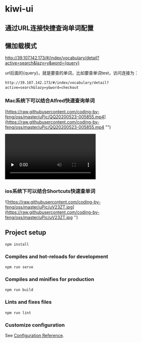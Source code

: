 # kiwi-ui

## 通过URL连接快捷查询单词配置
## 懒加载模式
http://39.107.142.173/#/index/vocabulary/detail?active=search&lazy=y&word={query}

url后面的{query}，就是要查的单词，比如要查单词test，访问连接为：
```
http://39.107.142.173/#/index/vocabulary/detail?active=search&lazy=y&word=checkout
```
### Mac系统下可以结合Alfred快速查询单词

[https://raw.githubusercontent.com/coding-by-feng/oss/master/uPic/QQ20200523-005855.mp4](https://raw.githubusercontent.com/coding-by-feng/oss/master/uPic/QQ20200523-005855.mp4 "")

<video id="video" controls="" preload="none">q
<source id="mp4" src="https://raw.githubusercontent.com/coding-by-feng/oss/master/uPic/QQ20200523-005855.mp4" type="video/mp4">
</video>

### ios系统下可以结合Shortcuts快速查单词
![https://raw.githubusercontent.com/coding-by-feng/oss/master/uPic/uV23ZT.jpg](https://raw.githubusercontent.com/coding-by-feng/oss/master/uPic/uV23ZT.jpg '')

## Project setup
```
npm install
```

### Compiles and hot-reloads for development
```
npm run serve
```

### Compiles and minifies for production
```
npm run build
```

### Lints and fixes files
```
npm run lint
```

### Customize configuration
See [Configuration Reference](https://cli.vuejs.org/config/).
